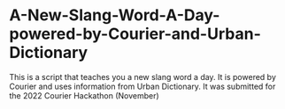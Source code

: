 # A-New-Slang-Word-A-Day-powered-by-Courier-and-Urban-Dictionary
This is a script that teaches you a new slang word a day. It is powered by Courier and uses information from Urban Dictionary. It was submitted for the 2022 Courier Hackathon (November)
